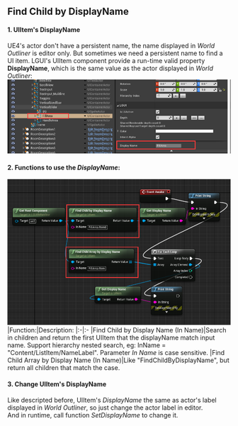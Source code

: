 ## Find Child by DisplayName
#### 1. UIItem's DisplayName
UE4's actor don't have a persistent name, the name displayed in *World Outliner* is editor only. But sometimes we need a persistent name to find a UI item. LGUI's UIItem component provide a run-time valid property **DisplayName**, which is the same value as the actor displayed in *World Outliner*:
![](1.png)

#### 2. Functions to use the *DisplayName*:
![](2.png)
|Function:|Description:
|:-|:-
|Find Child by Display Name (In Name)|Search in children and return the first UIItem that the displayName match input name. Support hierarchy nested search, eg: InName = "Content/ListItem/NameLabel". Parameter *In Name* is case sensitive.
|Find Child Array by Display Name (In Name)|Like "FindChildByDisplayName", but return all children that match the case.

#### 3. Change UIItem's DisplayName
Like descripted before, UIItem's *DisplayName* the same as actor's label displayed in *World Outliner*, so just change the actor label in editor.  
And in runtime, call function *SetDisplayName* to change it.
